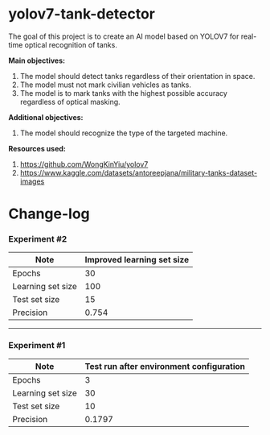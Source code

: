 
# yolov7-tank-detector

The goal of this project is to create an AI model based on YOLOV7 for real-time optical recognition of tanks. 

 **Main objectives:**
1. The model should detect tanks regardless of their orientation in space.
2. The model must not mark civilian vehicles as tanks. 
3. The model is to mark tanks with the highest possible accuracy regardless of optical masking.

 **Additional objectives:**
1. The model should recognize the type of the targeted machine.

**Resources used:**
1. https://github.com/WongKinYiu/yolov7
2. https://www.kaggle.com/datasets/antoreepjana/military-tanks-dataset-images


# Change-log

### Experiment #2
| Note|Improved learning set size  |
|--|--|
|Epochs  | 30 |
| Learning set size | 100 |
| Test set size |  15|
| Precision |   0.754|
---
### Experiment #1
| Note | Test run after environment configuration |
|--|--|
|Epochs  | 3 |
| Learning set size | 30 |
| Test set size |  10|
| Precision |   0.1797|

